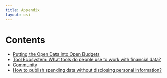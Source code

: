 ```yaml
---
title: Appendix
layout: osi
---
```


# Contents 

* [Putting the Open Data into Open Budgets](appendix-open-budgets-open-data.html)
* [Tool Ecosystem: What tools do people use to work with financial data?](tool-ecosystem.html)
* [Community](Community.html)
* [How to publish spending data without disclosing personal information?](privacyguide.html)
